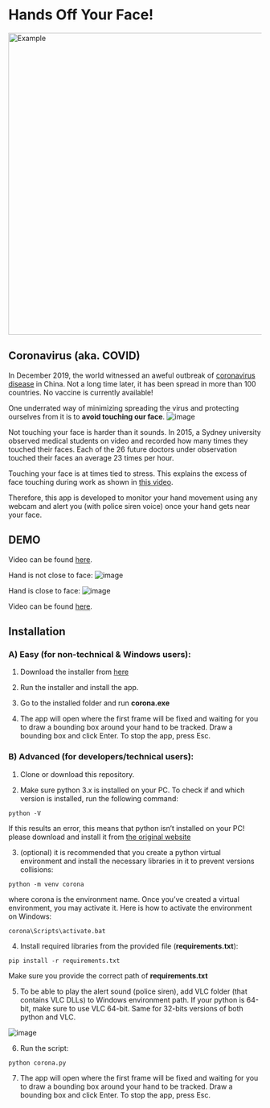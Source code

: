 # Hands Off Your Face!

<img src="https://user-images.githubusercontent.com/9033365/76415349-7797ff80-63b2-11ea-867f-30a59813eb6b.png" alt="Example" width="600">

## Coronavirus (aka. COVID)
In December 2019, the world witnessed an aweful outbreak of [coronavirus disease](https://www.who.int/emergencies/diseases/novel-coronavirus-2019) in China. Not a long time later, it has been spread in more than 100 countries. No vaccine is currently available!

One underrated way of minimizing spreading the virus and protecting ourselves from it is to **avoid touching our face**.
![image](https://user-images.githubusercontent.com/9033365/76415845-67345480-63b3-11ea-9327-45bad2d3f9ed.png)

Not touching your face is harder than it sounds. In 2015, a Sydney university observed medical students on video and recorded how many times they touched their faces. Each of the 26 future doctors under observation touched their faces an average 23 times per hour.

Touching your face is at times tied to stress. This explains the excess of face touching during work as shown in [this video](https://www.facebook.com/Obeida.ElJundi/posts/10157869576021698).

Therefore, this app is developed to monitor your hand movement using any webcam and alert you (with police siren voice) once your hand gets near your face.

## DEMO

Video can be found [here](https://drive.google.com/file/d/1fe3ThyY80DQxw-qGK-85epxwJBSPxpY5/view?usp=sharing).

Hand is not close to face:
![image](https://user-images.githubusercontent.com/9033365/76417471-5afdc680-63b6-11ea-9292-7f136a830b35.png)

Hand is close to face:
![image](https://user-images.githubusercontent.com/9033365/76417565-841e5700-63b6-11ea-9918-6546a7a9d24f.png)

Video can be found [here](https://drive.google.com/file/d/1fe3ThyY80DQxw-qGK-85epxwJBSPxpY5/view?usp=sharing).

## Installation

### A) Easy (for non-technical & Windows users):
1. Download the installer from [here](https://drive.google.com/file/d/1-yvGvAZPskiqx7KB3zWO95OTYgRgNmOh/view?usp=sharing)

2. Run the installer and install the app.

3. Go to the installed folder and run **corona.exe**

4. The app will open where the first frame will be fixed and waiting for you to draw a bounding box around your hand to be tracked. Draw a bounding box and click Enter. To stop the app, press Esc.

### B) Advanced (for developers/technical users):

1. Clone or download this repository.

2. Make sure python 3.x is installed on your PC. To check if and which version is installed, run the following command:
```
python -V
```
If this results an error, this means that python isn’t installed on your PC! please download and install it from [the original website](https://www.python.org/)

3. (optional) it is recommended that you create a python virtual environment and install the necessary libraries in it to prevent versions collisions:
```
python -m venv corona
```
where corona is the environment name. Once you’ve created a virtual environment, you may activate it. Here is how to activate the environment on Windows:
```
corona\Scripts\activate.bat
```

4. Install required libraries from the provided file (**requirements.txt**):
```
pip install -r requirements.txt
```
Make sure you provide the correct path of **requirements.txt**

5. To be able to play the alert sound (police siren), add VLC folder (that contains VLC DLLs) to Windows environment path. If your python is 64-bit, make sure to use VLC 64-bit. Same for 32-bits versions of both python and VLC.

![image](https://user-images.githubusercontent.com/9033365/76417146-c6936400-63b5-11ea-8c59-a84ae80df8f1.png)

6. Run the script:
```
python corona.py
```

7. The app will open where the first frame will be fixed and waiting for you to draw a bounding box around your hand to be tracked. Draw a bounding box and click Enter. To stop the app, press Esc.
